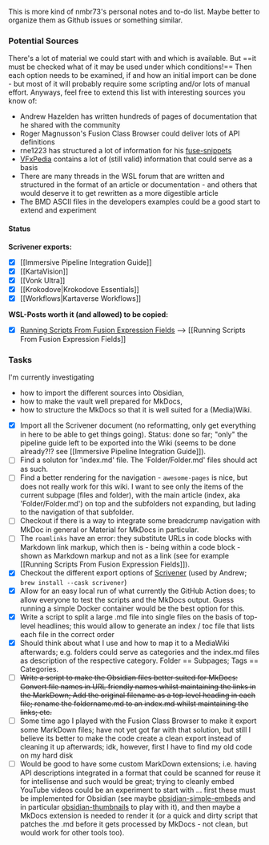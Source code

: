 This is more kind of nmbr73's personal notes and to-do list. Maybe better to organize them as Github issues or something similar.

### Potential Sources

There's a lot of material we could start with and which is available. But ==it must be checked what of it may be used under which conditions!== Then each option needs to be examined, if and how an initial import can be done - but most of it will probably require some scripting and/or lots of manual effort. Anyways, feel free to extend this list with interesting sources you know of:

- Andrew Hazelden has written hundreds of pages of documentation that he shared with the community
- Roger Magnusson's Fusion Class Browser could deliver lots of API definitions
- rne1223 has structured a lot of information for his [fuse-snippets](https://github.com/rne1223/fuse-snippets)
- [VFxPedia](https://www.steakunderwater.com/VFXPedia/96.0.243.189/index4875.html?title=Main_Page) contains a lot of (still valid) information that could serve as a basis
- There are many threads in the WSL forum that are written and structured in the format of an article or  documentation - and others that would deserve it to get rewritten as a more digestible article
- The BMD ASCII files in the developers examples could be a good start to extend and experiment

#### Status

**Scrivener exports:**

- [x] [[Immersive Pipeline Integration Guide]]
- [x] [[KartaVision]]
- [x] [[Vonk Ultra]]
- [x] [[Krokodove|Krokodove Essentials]]
- [x] [[Workflows|Kartaverse Workflows]]

**WSL-Posts worth it (and allowed) to be copied:**

- [x] [Running Scripts From Fusion Expression Fields](https://www.steakunderwater.com/wesuckless/viewtopic.php?p=43229#p43229) --> [[Running Scripts From Fusion Expression Fields]]


### Tasks

I'm currently investigating
- how to import the different sources into Obsidian,
- how to make the vault well prepared for MkDocs,
- how to structure the MkDocs so that it is well suited for a (Media)Wiki.

- [x] Import all the Scrivener document (no reformatting, only get everything in here to be able to get things going). Status: done so far; "only" the pipeline guide left to be exported into the Wiki (seems to be done already?!? see [[Immersive Pipeline Integration Guide]]).
- [ ] Find a soluton for 'index.md' file. The 'Folder/Folder.md' files should act as such.
- [ ] Find a better rendering for the navigation - `awesome-pages` is nice, but does not really work for this wiki. I want to see only the items of the current subpage (files and folder), with the main article (index, aka 'Folder/Folder.md') on top and the subfolders not expanding, but lading to the navigation of that subfolder.
- [ ] Checkout if there is a way to integrate some breadcrump navigation with MkDoc in general or Material for MkDocs in particular.
- [ ] The `roamlinks` have an error: they substitute URLs in code blocks with Markdown link markup, which then is - being within a code block - shown as Markdown markup and not as a link (see for example [[Running Scripts From Fusion Expression Fields]]).
- [x] Checkout the different export options of [Scrivener](https://www.literatureandlatte.com/scrivener/overview) (used by Andrew; `brew install --cask scrivener`)
- [x] Allow for an easy local run of what currently the GitHub Action does; to allow everyone to test the scripts and the MkDocs output. Guess running a simple Docker container would be the best option for this.
- [x] Write a script to split a large .md file into single files on the basis of top-level headlines; this would allow to generate an index / toc file that lists each file in the correct order
- [x] Should think about what I use and how to map it to a MediaWiki afterwards; e.g. folders could serve as categories and the index.md files as description of the respective category. Folder == Subpages; Tags == Categories.
- [ ] <del>Write a script to make the Obsidian files better suited for MkDocs: Convert file names in URL friendly names whilst maintaining the links in the MarkDown; Add the original filename as a top level heading in each file; rename the foldername.md to an index.md whilst maintaining the links; etc.</del>
- [ ] Some time ago I played with the Fusion Class Browser to make it export some MarkDown files; have not yet got far with that solution, but still I believe its better to make the code create a clean export instead of cleaning it up afterwards; idk, however, first I have to find my old code on my hard disk
- [ ] Would be good to have some custom MarkDown extensions; i.e. having API descriptions integrated in a format that could be scanned for reuse it for intellisense and such would be great; trying to cleanly embed YouTube videos could be an experiment to start with ... first these must be implemented for Obsidian (see maybe [obsidian-simple-embeds](https://github.com/samwarnick/obsidian-simple-embeds) and in particular [obsidian-thumbnails](https://github.com/Meikul/obsidian-thumbnails) to play with it), and then maybe a MkDocs extension is needed to render it (or a quick and dirty script that patches the .md before it gets processed by MkDocs - not clean, but would work for other tools too).
